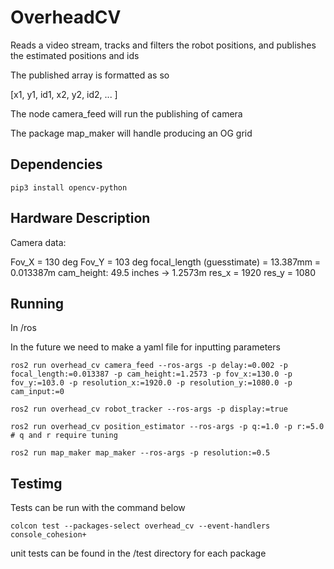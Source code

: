 # OverheadCV

Reads a video stream, tracks and filters the robot positions, and publishes the estimated positions and ids

The published array is formatted as so

[x1, y1, id1, x2, y2, id2, ... ]

The node camera_feed will run the publishing of camera

The package map_maker will handle producing an OG grid

## Dependencies

```
pip3 install opencv-python
```

## Hardware Description

Camera data:

Fov_X = 130 deg
Fov_Y = 103 deg
focal_length (guesstimate) = 13.387mm = 0.013387m
cam_height: 49.5 inches -> 1.2573m
res_x = 1920
res_y = 1080

## Running

In /ros

In the future we need to make a yaml file for inputting parameters

```
ros2 run overhead_cv camera_feed --ros-args -p delay:=0.002 -p focal_length:=0.013387 -p cam_height:=1.2573 -p fov_x:=130.0 -p fov_y:=103.0 -p resolution_x:=1920.0 -p resolution_y:=1080.0 -p cam_input:=0

ros2 run overhead_cv robot_tracker --ros-args -p display:=true

ros2 run overhead_cv position_estimator --ros-args -p q:=1.0 -p r:=5.0 # q and r require tuning

ros2 run map_maker map_maker --ros-args -p resolution:=0.5
```

## Testimg

Tests can be run with the command below

```
colcon test --packages-select overhead_cv --event-handlers console_cohesion+
```

unit tests can be found in the /test directory for each package

